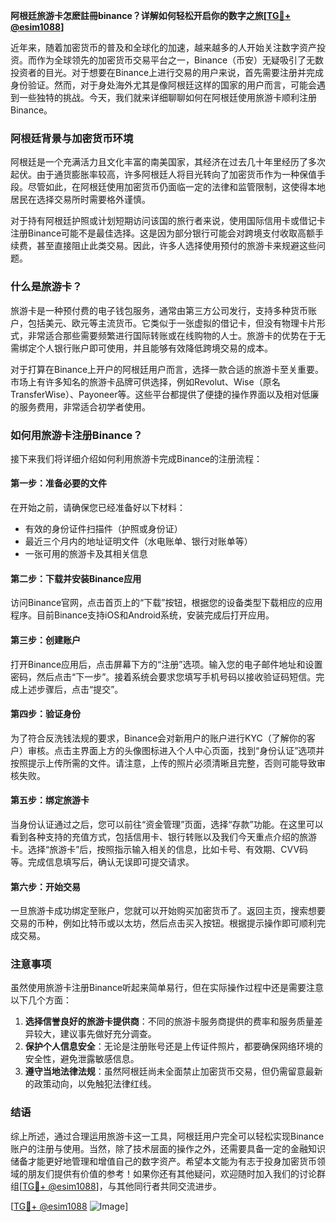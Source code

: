 **阿根廷旅游卡怎麽註冊binance？详解如何轻松开启你的数字之旅[[TG💪+ @esim1088](https://t.me/s/esim1088)]**

近年来，随着加密货币的普及和全球化的加速，越来越多的人开始关注数字资产投资。而作为全球领先的加密货币交易平台之一，Binance（币安）无疑吸引了无数投资者的目光。对于想要在Binance上进行交易的用户来说，首先需要注册并完成身份验证。然而，对于身处海外尤其是像阿根廷这样的国家的用户而言，可能会遇到一些独特的挑战。今天，我们就来详细聊聊如何在阿根廷使用旅游卡顺利注册Binance。

### 阿根廷背景与加密货币环境

阿根廷是一个充满活力且文化丰富的南美国家，其经济在过去几十年里经历了多次起伏。由于通货膨胀率较高，许多阿根廷人将目光转向了加密货币作为一种保值手段。尽管如此，在阿根廷使用加密货币仍面临一定的法律和监管限制，这使得本地居民在选择交易所时需要格外谨慎。

对于持有阿根廷护照或计划短期访问该国的旅行者来说，使用国际信用卡或借记卡注册Binance可能不是最佳选择。这是因为部分银行可能会对跨境支付收取高额手续费，甚至直接阻止此类交易。因此，许多人选择使用预付的旅游卡来规避这些问题。

### 什么是旅游卡？

旅游卡是一种预付费的电子钱包服务，通常由第三方公司发行，支持多种货币账户，包括美元、欧元等主流货币。它类似于一张虚拟的借记卡，但没有物理卡片形式，非常适合那些需要频繁进行国际转账或在线购物的人士。旅游卡的优势在于无需绑定个人银行账户即可使用，并且能够有效降低跨境交易的成本。

对于打算在Binance上开户的阿根廷用户而言，选择一款合适的旅游卡至关重要。市场上有许多知名的旅游卡品牌可供选择，例如Revolut、Wise（原名TransferWise）、Payoneer等。这些平台都提供了便捷的操作界面以及相对低廉的服务费用，非常适合初学者使用。

### 如何用旅游卡注册Binance？

接下来我们将详细介绍如何利用旅游卡完成Binance的注册流程：

#### 第一步：准备必要的文件
在开始之前，请确保您已经准备好以下材料：
- 有效的身份证件扫描件（护照或身份证）
- 最近三个月内的地址证明文件（水电账单、银行对账单等）
- 一张可用的旅游卡及其相关信息

#### 第二步：下载并安装Binance应用
访问Binance官网，点击首页上的“下载”按钮，根据您的设备类型下载相应的应用程序。目前Binance支持iOS和Android系统，安装完成后打开应用。

#### 第三步：创建账户
打开Binance应用后，点击屏幕下方的“注册”选项。输入您的电子邮件地址和设置密码，然后点击“下一步”。接着系统会要求您填写手机号码以接收验证码短信。完成上述步骤后，点击“提交”。

#### 第四步：验证身份
为了符合反洗钱法规的要求，Binance会对新用户的账户进行KYC（了解你的客户）审核。点击主界面上方的头像图标进入个人中心页面，找到“身份认证”选项并按照提示上传所需的文件。请注意，上传的照片必须清晰且完整，否则可能导致审核失败。

#### 第五步：绑定旅游卡
当身份认证通过之后，您可以前往“资金管理”页面，选择“存款”功能。在这里可以看到各种支持的充值方式，包括信用卡、银行转账以及我们今天重点介绍的旅游卡。选择“旅游卡”后，按照指示输入相关的信息，比如卡号、有效期、CVV码等。完成信息填写后，确认无误即可提交请求。

#### 第六步：开始交易
一旦旅游卡成功绑定至账户，您就可以开始购买加密货币了。返回主页，搜索想要交易的币种，例如比特币或以太坊，然后点击买入按钮。根据提示操作即可顺利完成交易。

### 注意事项

虽然使用旅游卡注册Binance听起来简单易行，但在实际操作过程中还是需要注意以下几个方面：
1. **选择信誉良好的旅游卡提供商**：不同的旅游卡服务商提供的费率和服务质量差异较大，建议事先做好充分调查。
2. **保护个人信息安全**：无论是注册账号还是上传证件照片，都要确保网络环境的安全性，避免泄露敏感信息。
3. **遵守当地法律法规**：虽然阿根廷尚未全面禁止加密货币交易，但仍需留意最新的政策动向，以免触犯法律红线。

### 结语

综上所述，通过合理运用旅游卡这一工具，阿根廷用户完全可以轻松实现Binance账户的注册与使用。当然，除了技术层面的操作之外，还需要具备一定的金融知识储备才能更好地管理和增值自己的数字资产。希望本文能为有志于投身加密货币领域的朋友们提供有价值的参考！如果你还有其他疑问，欢迎随时加入我们的讨论群组[[TG💪+ @esim1088](https://t.me/s/esim1088)]，与其他同行者共同交流进步。

[[TG💪+ @esim1088](https://t.me/s/esim1088) ![Image](https://i.postimg.cc/4NQfJmqS/Snipaste-2025-05-13-00-14-12.png)]
